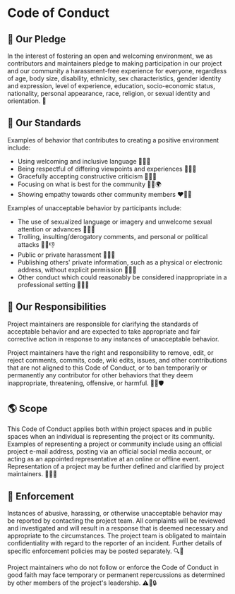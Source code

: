 # Code of Conduct

## 🤝 Our Pledge

In the interest of fostering an open and welcoming environment, we as
contributors and maintainers pledge to making participation in our project and
our community a harassment-free experience for everyone, regardless of age, body
size, disability, ethnicity, sex characteristics, gender identity and expression,
level of experience, education, socio-economic status, nationality, personal
appearance, race, religion, or sexual identity and orientation. 💬

## 📜 Our Standards

Examples of behavior that contributes to creating a positive environment
include:

* Using welcoming and inclusive language 💬🤝🌈
* Being respectful of differing viewpoints and experiences 💭🤔👀
* Gracefully accepting constructive criticism 💬🙏💡
* Focusing on what is best for the community 🤝👥🌍
* Showing empathy towards other community members ❤️👥🤝

Examples of unacceptable behavior by participants include:

* The use of sexualized language or imagery and unwelcome sexual attention or
  advances 🚫🔞🚫
* Trolling, insulting/derogatory comments, and personal or political attacks 🚫🤬👎
* Public or private harassment 🚫🤐❌
* Publishing others' private information, such as a physical or electronic
  address, without explicit permission 🚫👤📩
* Other conduct which could reasonably be considered inappropriate in a
  professional setting 🚫🤔💼

## 🌟 Our Responsibilities

Project maintainers are responsible for clarifying the standards of acceptable
behavior and are expected to take appropriate and fair corrective action in
response to any instances of unacceptable behavior.

Project maintainers have the right and responsibility to remove, edit, or
reject comments, commits, code, wiki edits, issues, and other contributions
that are not aligned to this Code of Conduct, or to ban temporarily or
permanently any contributor for other behaviors that they deem inappropriate,
threatening, offensive, or harmful. 🚫❌🛡️

## 🌎 Scope

This Code of Conduct applies both within project spaces and in public spaces
when an individual is representing the project or its community. Examples of
representing a project or community include using an official project e-mail
address, posting via an official social media account, or acting as an appointed
representative at an online or offline event. Representation of a project may be
further defined and clarified by project maintainers. 📧📱🤝

## 🚨 Enforcement

Instances of abusive, harassing, or otherwise unacceptable behavior may be
reported by contacting the project team. All
complaints will be reviewed and investigated and will result in a response that
is deemed necessary and appropriate to the circumstances. The project team is
obligated to maintain confidentiality with regard to the reporter of an incident.
Further details of specific enforcement policies may be posted separately. 🔍🚨

Project maintainers who do not follow or enforce the Code of Conduct in good
faith may face temporary or permanent repercussions as determined by other
members of the project's leadership. ⚠️👀🔒
